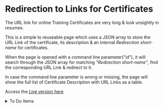 # Redirection to Links for Certificates

The URL link for online Training Certificates are very long & look unsightly in resumes.

This is a simple to reuseable page which uses a JSON array to store the URL Link of the certificate, its description & an internal _Redirection short-name_ for certificates.

When the page is opened with a command line parameter("id"), it will search through the JSON array for matching _"Redirection short-name"_, find the corresponding URL Link & redirect to it.

In case the command line parameter is wrong or missing, the page will show the full list of Certificate Description with URL Links as a table.

Access the [Live version here](https://arun-ks.github.io/cert/)

<details>
  <summary>To Do Items</summary>
  
- [ ] Usability: Add tool tip to the headers
- [ ] Enhancement: Update default page to show resume or linkedIn page
- [ ] Enhanement: Find way to log access attempts
- [ ] Usability: Create category-based sections within the table
- [ ] Usability: Allow filtering/search on the table.
</details>
